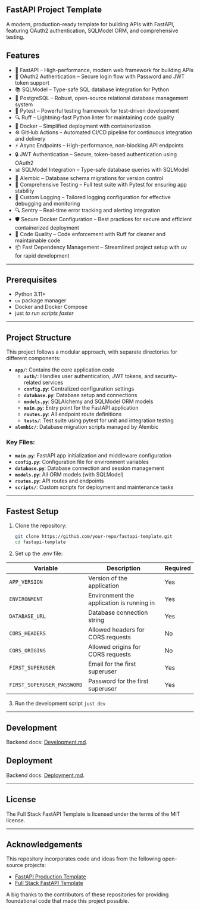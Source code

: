 ## FastAPI Project Template
A modern, production-ready template for building APIs with FastAPI, featuring OAuth2 authentication, SQLModel ORM, and comprehensive testing.

## Features

- 🚀 FastAPI – High-performance, modern web framework for building APIs
- 🔐 OAuth2 Authentication – Secure login flow with Password and JWT token support
- 📚 SQLModel – Type-safe SQL database integration for Python
- 🐘 PostgreSQL – Robust, open-source relational database management system
- 🧪 Pytest – Powerful testing framework for test-driven development
- 🔍 Ruff – Lightning-fast Python linter for maintaining code quality
- 🐋 Docker – Simplified deployment with containerization
- ⚙️ GitHub Actions – Automated CI/CD pipeline for continuous integration and delivery
- ⚡ Async Endpoints – High-performance, non-blocking API endpoints
- 🔒 JWT Authentication – Secure, token-based authentication using OAuth2
- 📊 SQLModel Integration – Type-safe database queries with SQLModel
- 🔄 Alembic – Database schema migrations for version control
- 🧪 Comprehensive Testing – Full test suite with Pytest for ensuring app stability
- 📝 Custom Logging – Tailored logging configuration for effective debugging and monitoring
- 🔍 Sentry – Real-time error tracking and alerting integration
- 🛡️ Secure Docker Configuration – Best practices for secure and efficient containerized deployment
- 🔧 Code Quality – Code enforcement with Ruff for cleaner and maintainable code
- 📦 Fast Dependency Management – Streamlined project setup with uv for rapid development

---

## Prerequisites

- Python 3.11+
- `uv` package manager
- Docker and Docker Compose
- just *to run scripts faster*

---

## Project Structure

This project follows a modular approach, with separate directories for different components:

- **`app/`**: Contains the core application code
  - **`auth/`**: Handles user authentication, JWT tokens, and security-related services
  - **`config.py`**: Centralized configuration settings
  - **`database.py`**: Database setup and connections
  - **`models.py`**: SQLAlchemy and SQLModel ORM models
  - **`main.py`**: Entry point for the FastAPI application
  - **`routes.py`**: All endpoint route definitions
  - **`tests/`**: Test suite using pytest for unit and integration testing
- **`alembic/`**: Database migration scripts managed by Alembic

### Key Files:
- **`main.py`**: FastAPI app initialization and middleware configuration
- **`config.py`**: Configuration file for environment variables
- **`database.py`**: Database connection and session management
- **`models.py`**: All ORM models (with SQLModel)
- **`routes.py`**: API routes and endpoints
- **`scripts/`**: Custom scripts for deployment and maintenance tasks

---

## Fastest Setup

1. Clone the repository:
   ```bash
   git clone https://github.com/your-repo/fastapi-template.git
   cd fastapi-template
   ```

2. Set up the .env file:

<div align="center">

| Variable                   | Description                                      | Required |
|----------------------------|--------------------------------------------------|----------|
| `APP_VERSION`              | Version of the application                      | Yes      |
| `ENVIRONMENT`              | Environment the application is running in       | Yes      |
| `DATABASE_URL`             | Database connection string                      | Yes      |
| `CORS_HEADERS`             | Allowed headers for CORS requests               | No       |
| `CORS_ORIGINS`             | Allowed origins for CORS requests               | No       |
| `FIRST_SUPERUSER`          | Email for the first superuser                   | Yes      |
| `FIRST_SUPERUSER_PASSWORD` | Password for the first superuser                | Yes      |

</div>

3. Run the development script
   ```just dev```

---

## Development
Backend docs: [Development.md](./development.md).

## Deployment 
Backend docs: [Deployment.md](./deployment.md).

---

## License
The Full Stack FastAPI Template is licensed under the terms of the MIT license.

---

## Acknowledgements
This repository incorporates code and ideas from the following open-source projects:

- [FastAPI Production Template](https://github.com/zhanymkanov/fastapi_production_template)
- [Full Stack FastAPI Template](https://github.com/fastapi/full-stack-fastapi-template)

A big thanks to the contributors of these repositories for providing foundational code that made this project possible.
